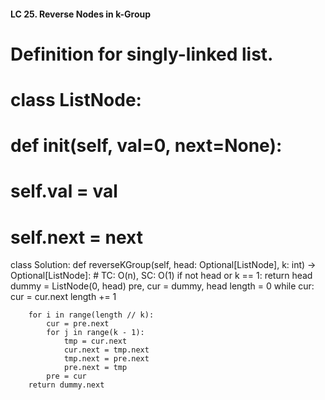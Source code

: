 #### LC 25. Reverse Nodes in k-Group
# Definition for singly-linked list.
# class ListNode:
#     def __init__(self, val=0, next=None):
#         self.val = val
#         self.next = next
class Solution:
    def reverseKGroup(self, head: Optional[ListNode], k: int) -> Optional[ListNode]:
        # TC: O(n), SC: O(1)
        if not head or k == 1: return head
        dummy = ListNode(0, head)
        pre, cur = dummy, head
        length = 0
        while cur:
            cur = cur.next
            length += 1
        
        for i in range(length // k):
            cur = pre.next
            for j in range(k - 1):
                tmp = cur.next
                cur.next = tmp.next
                tmp.next = pre.next
                pre.next = tmp
            pre = cur
        return dummy.next